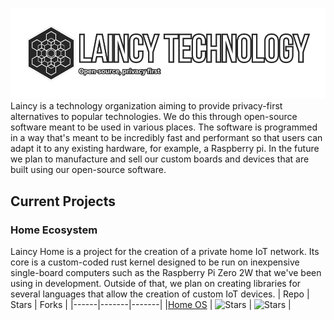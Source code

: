 ![Banner](https://github.com/laincy-technology/.github/blob/main/profile/Banner.png?raw=true)
Laincy is a technology organization aiming to provide privacy-first alternatives to popular technologies. We do this through open-source software meant to be used in various places. The software is programmed in a way that's meant to be incredibly fast and performant so that users can adapt it to any existing hardware, for example, a Raspberry pi. In the future we plan to manufacture and sell our custom boards and devices that are built using our open-source software.
## Current Projects
### Home Ecosystem
Laincy Home is a project for the creation of a private home IoT network. Its core is a custom-coded rust kernel designed to be run on inexpensive single-board computers such as the Raspberry Pi Zero 2W that we've been using in development. Outside of that, we plan on creating libraries for several languages that allow the creation of custom IoT devices.
| Repo | Stars | Forks |
|------|-------|-------|
|[Home OS](https://github.com/laincy-technology/home-os) | <img alt="Stars" src="https://img.shields.io/github/stars/laincy-technology/home-os?style=flat-square&labelColor=343b41"/> |  <img alt="Stars" src="https://img.shields.io/github/forks/laincy-technology/home-os?style=flat-square&labelColor=343b41"/> |
